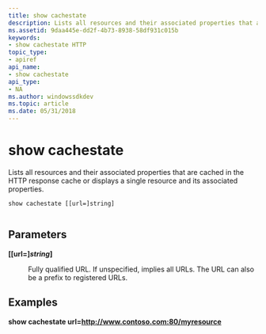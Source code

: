 ```yaml
---
title: show cachestate
description: Lists all resources and their associated properties that are cached in the HTTP response cache or displays a single resource and its associated properties.
ms.assetid: 9daa445e-dd2f-4b73-8938-58df931c015b
keywords:
- show cachestate HTTP
topic_type:
- apiref
api_name:
- show cachestate
api_type:
- NA
ms.author: windowssdkdev
ms.topic: article
ms.date: 05/31/2018
---
```


# show cachestate

Lists all resources and their associated properties that are cached in the HTTP response cache or displays a single resource and its associated properties.

``` syntax
show cachestate [[url=]string]
 
```

## Parameters

<dl> <dt>

<span id="__url__string_"></span><span id="__URL__STRING_"></span>**\[\[url=\]***string***\]**
</dt> <dd>

Fully qualified URL. If unspecified, implies all URLs. The URL can also be a prefix to registered URLs.

</dd> </dl>

## Examples

**show cachestate url=http://www.contoso.com:80/myresource**

 

 




